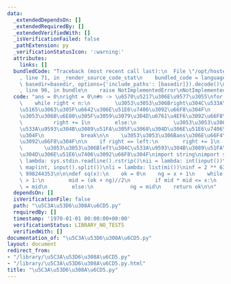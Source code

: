 ```yaml
---
data:
  _extendedDependsOn: []
  _extendedRequiredBy: []
  _extendedVerifiedWith: []
  _isVerificationFailed: false
  _pathExtension: py
  _verificationStatusIcon: ':warning:'
  attributes:
    links: []
  bundledCode: "Traceback (most recent call last):\n  File \"/opt/hostedtoolcache/Python/3.10.8/x64/lib/python3.10/site-packages/onlinejudge_verify/documentation/build.py\"\
    , line 71, in _render_source_code_stat\n    bundled_code = language.bundle(stat.path,\
    \ basedir=basedir, options={'include_paths': [basedir]}).decode()\n  File \"/opt/hostedtoolcache/Python/3.10.8/x64/lib/python3.10/site-packages/onlinejudge_verify/languages/python.py\"\
    , line 96, in bundle\n    raise NotImplementedError\nNotImplementedError\n"
  code: "ans = 0\nright = 0\n#n -> \u6570\u5217\u306E\u9577\u3055\nfor left in range(n):\n\
    \    while right < n:\n        \u3053\u3053\u306Bright\u304C\u533A\u9593\u306B\
    \u5165\u3063\u305F\u6642\u306E\u51E6\u7406\u3092\u66F8\u304F\n        if \u3053\
    \u3053\u306B\u6E80\u305F\u3059\u3079\u304D\u6761\u4EF6\u3092\u66F8\u304F:\n  \
    \          right += 1\n        else:\n            \u3053\u3053\u306Bright\u304C\
    \u533A\u9593\u304B\u3089\u51FA\u305F\u3068\u304D\u306E\u51E6\u7406\u3092\u66F8\
    \u304F\n            break\n\n    \u3053\u3053\u306Bans\u306E\u66F4\u65B0\u5F0F\
    \u3092\u66F8\u304F\n\n    if right == left:\n        right += 1\n    else:\n \
    \       \u3053\u3053\u306Bleft\u304C\u533A\u9593\u304B\u3089\u51FA\u305F\u3068\
    \u304D\u306E\u51E6\u7406\u3092\u66F8\u304F\nimport string\nimport sys\ninput =\
    \ lambda: sys.stdin.readline().rstrip()\nii = lambda: int(input())\nmi = lambda:\
    \ map(int, input().split())\nli = lambda: list(mi())\ninf = 2 ** 63 - 1\nmod =\
    \ 998244353\n\n\ndef sq(x):\n    ok = 0\n    ng = x + 1\n    while abs(ok - ng)\
    \ > 1:\n        mid = (ok + ng)//2\n        if mid * mid <= x:\n            ok\
    \ = mid\n        else:\n            ng = mid\n    return ok\n\n"
  dependsOn: []
  isVerificationFile: false
  path: "\u5C3A\u53D6\u308A\u6CD5.py"
  requiredBy: []
  timestamp: '1970-01-01 00:00:00+00:00'
  verificationStatus: LIBRARY_NO_TESTS
  verifiedWith: []
documentation_of: "\u5C3A\u53D6\u308A\u6CD5.py"
layout: document
redirect_from:
- "/library/\u5C3A\u53D6\u308A\u6CD5.py"
- "/library/\u5C3A\u53D6\u308A\u6CD5.py.html"
title: "\u5C3A\u53D6\u308A\u6CD5.py"
---
```

